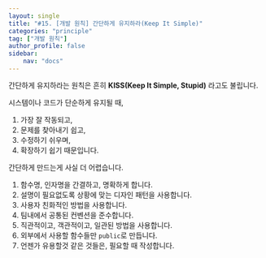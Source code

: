 ```yaml
---
layout: single
title: "#15. [개발 원칙] 간단하게 유지하라(Keep It Simple)"
categories: "principle"
tag: ["개발 원칙"]
author_profile: false
sidebar: 
    nav: "docs"
---
```


간단하게 유지하라는 원칙은 흔히 **KISS(Keep It Simple, Stupid)** 라고도 불립니다.

시스템이나 코드가 단순하게 유지될 때,

1. 가장 잘 작동되고,
2. 문제를 찾아내기 쉽고,
3. 수정하기 쉬우며,
4. 확장하기 쉽기 때문입니다.

간단하게 만드는게 사실 더 어렵습니다.

1. 함수명, 인자명을 간결하고, 명확하게 합니다.
2. 설명이 필요없도록 상황에 맞는 디자인 패턴을 사용합니다.
3. 사용자 친화적인 방법을 사용합니다.
4. 팀내에서 공통된 컨벤션을 준수합니다.
5. 직관적이고, 객관적이고, 일관된 방법을 사용합니다.
6. 외부에서 사용할 함수들만 `public`로 만듭니다. 
7. 언젠가 유용할것 같은 것들은, 필요할 때 작성합니다.


